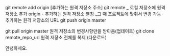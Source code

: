 git remote add origin [추가하는 원격 저장소 주소]
 git remote _ 로컬 저장소에 원격 저장소 추가 
 origin - 추가하는 원격 저장소 별칭 _그 때 프로젝트에 맞춰서 변경 가능
 추가하는 원격 저장소의 URL
git push origin master

git pull origin master
원격 저장소의 변경사항만을 받아옴(업데이트)
git clone remote_repo_url
 원격 저장소 전체를 복제 (다운로드)
 
 안녕하세요.